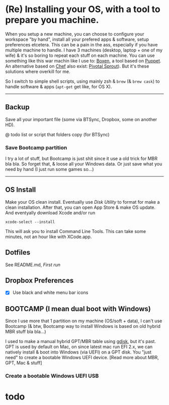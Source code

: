 # (Re) Installing your OS, with a tool to prepare you machine.

When you setup a new machine, you can choose to configure your workspace "by hand", install all your prefered apps & software, setup preferences etcetera.
This can be a pain in the ass, especially if you have multiple machine to handle. I have 3 machines (desktop, laptop + one of my wife) & it's so boring to repeat each stuff on each machine.
You can use something like this war machin like I use to: [Boxen](http://boxen.github.com/), a tool based on [Puppet](https://puppetlabs.com/puppet/what-is-puppet/).
An alternative based on [Chef](http://www.opscode.com/chef/) also exist: [Pivotal Sprout](https://github.com/pivotal-sprout/sprout-wrap)).
But it's these solutions where overkill for me.

So I switch to simple shell scripts, using mainly zsh & `brew` (& `brew cask`) to handle software & apps (`apt-get` get like, for OS X).

---

## Backup

Save all your important file (some via BTSync, Dropbox, some on another HD).

@ todo list or script that folders copy (for BTSync)

### Save Bootcamp partition

I try a lot of stuff, but Bootcamp is just shit since it use a old trick for MBR bla bla.
So forget that, & loose all your Windows data. Or just save what you need by hand (I just run some games so...)

---

## OS Install

Make your OS clean install. Eventually use _Disk Utility_ to format for make a clean installation.
After that, you can open App Store & make OS update. And eventyally download Xcode and/or run

	xcode-select --install

This will ask you to install Command Line Tools. This can take some minutes, not an hour like with XCode.app.


## Dotfiles

See README.md, _First run_

## Dropbox Preferences

* [x] Use black and white menu bar icons


## BOOTCAMP (I mean dual boot with Windows)

Since I use more that 1 partition on my machine (OS/soft + data), I can't use Bootcamp (& btw, Bootcamp way to install Windows is based on old hybrid MBR stuff bla bla…)

I used to make a manual hybrid GPT/MBR table using [gdisk](http://www.rodsbooks.com/gdisk/hybrid.html), but it's past.
GPT is used by default on Mac, on since latest mac run EFI 2.x, we can natively install & boot into Windows (via UEFI) on a GPT disk.
You "just need" to create a bootable Windows UEFI device. [Read more about MBR, GPT, Mac & stuff]

### Create a bootable Windows UEFI USB

# todo
